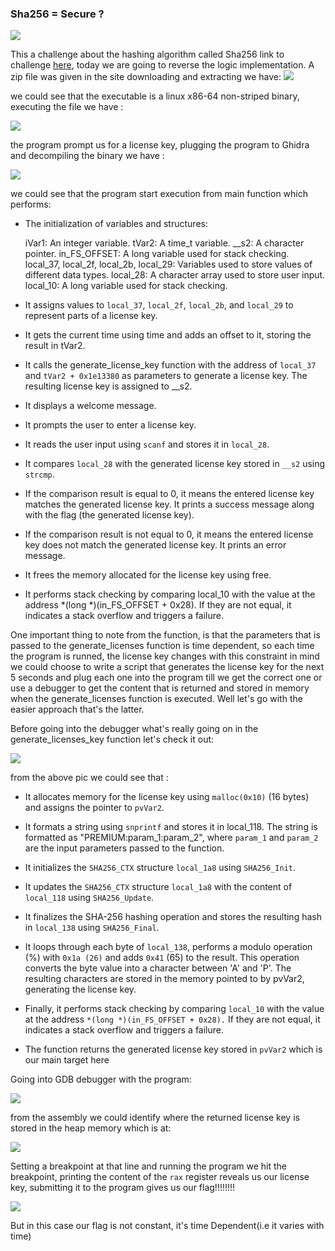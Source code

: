### Sha256 = Secure ?

![](https://blog.cyb3rguru.tech/posts/crackme/images/sha256_header.png)

This a challenge about the hashing algorithm called Sha256 link to challenge [here](https://crackmes.one/crackme/6420a9cd33c5d447bc761ddc), today we are going to reverse the logic implementation.
A zip file was given in the site downloading and extracting we have:
![](https://blog.cyb3rguru.tech/posts/crackme/images/sha256.png)

we could see that the executable is a linux x86-64 non-striped binary, executing the file we have :

![](https://blog.cyb3rguru.tech/posts/crackme/images/sha256_run.png)

the program prompt us for a license key, plugging the program to Ghidra and decompiling the binary we have :

![](https://blog.cyb3rguru.tech/posts/crackme/images/sha256_ghidra.png)

we could see that the program start execution from main function which performs:

- The initialization of variables and structures:

    iVar1: An integer variable.
    tVar2: A time_t variable.
    __s2: A character pointer.
    in_FS_OFFSET: A long variable used for stack checking.
    local_37, local_2f, local_2b, local_29: Variables used to store values of different data types.
    local_28: A character array used to store user input.
    local_10: A long variable used for stack checking.

- It assigns values to `local_37`, `local_2f`, `local_2b`, and `local_29` to represent parts of a license key.

- It gets the current time using time and adds an offset to it, storing the result in tVar2.

- It calls the generate_license_key function with the address of `local_37` and `tVar2 + 0x1e13380` as parameters to generate a license key. The resulting license key is assigned to __s2.

- It displays a welcome message.

- It prompts the user to enter a license key.

- It reads the user input using `scanf` and stores it in `local_28`.

- It compares `local_28` with the generated license key stored in `__s2` using `strcmp`.

- If the comparison result is equal to 0, it means the entered license key matches the generated license key. It prints a success message along with the flag (the generated license key).

- If the comparison result is not equal to 0, it means the entered license key does not match the generated license key. It prints an error message.

- It frees the memory allocated for the license key using free.

- It performs stack checking by comparing local_10 with the value at the address *(long *)(in_FS_OFFSET + 0x28). If they are not equal, it indicates a stack overflow and triggers a failure.

One important thing to note from the function, is that the parameters that is passed to the generate_licenses function is time dependent, so each time the program is runned, the license key changes
with this constraint in mind we could choose to write a script that generates the license key for the next 5 seconds and plug each one into the program till we get the correct one or use a debugger to get the content that is returned and stored in memory when the generate_licenses function is executed. Well let's go with the easier approach that's the latter.

Before going into the debugger what's really going on in the generate_licenses_key function let's check it out:

![](https://blog.cyb3rguru.tech/posts/crackme/images/sha256_ghidra1.png)

from the above pic we could see that :

- It allocates memory for the license key using `malloc(0x10)` (16 bytes) and assigns the pointer to `pvVar2`.

- It formats a string using `snprintf` and stores it in local_118. The string is formatted as "PREMIUM:param_1:param_2", where `param_1` and `param_2` are the input parameters passed to the function.

- It initializes the `SHA256_CTX` structure `local_1a8` using `SHA256_Init`.

- It updates the `SHA256_CTX` structure `local_1a8` with the content of `local_118` using `SHA256_Update`.

- It finalizes the SHA-256 hashing operation and stores the resulting hash in `local_138` using `SHA256_Final`.

- It loops through each byte of `local_138`, performs a modulo operation (%) with `0x1a (26)` and adds `0x41` (65) to the result. This operation converts the byte value into a character between 'A' and 'P'. The resulting characters are stored in the memory pointed to by pvVar2, generating the license key.

- Finally, it performs stack checking by comparing `local_10` with the value at the address `*(long *)(in_FS_OFFSET + 0x28).` If they are not equal, it indicates a stack overflow and triggers a failure.

- The function returns the generated license key stored in `pvVar2` which is our main target here

Going into GDB debugger with the program:

![](https://blog.cyb3rguru.tech/posts/crackme/images/sha256_gdb.png)

from the assembly we could identify where the returned license key is stored in the heap memory which is at:

![](https://blog.cyb3rguru.tech/posts/crackme/images/sha256_gdb1.png)

Setting a breakpoint at that line and running the program we hit the breakpoint, printing the content of the `rax` register reveals us our license key, submitting it to the program gives us our flag!!!!!!!!

![](https://blog.cyb3rguru.tech/posts/crackme/images/sha256_gdb2.png)


But in this case our flag is not constant, it's time Dependent(i.e it varies with time)